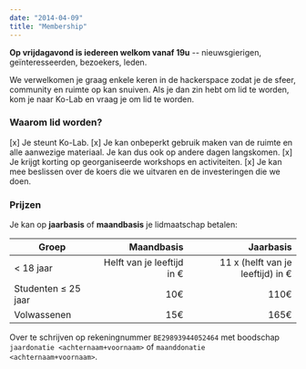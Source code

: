 ```yaml
---
date: "2014-04-09"
title: "Membership"
---
```


**Op vrijdagavond is iedereen welkom vanaf 19u** -- nieuwsgierigen, geïnteresseerden, bezoekers, leden.

We verwelkomen je graag enkele keren in de hackerspace zodat je de sfeer, community en ruimte op kan snuiven. 
Als je dan zin hebt om lid te worden, kom je naar Ko-Lab en vraag je om lid te worden.

### Waarom lid worden?

[x] Je steunt Ko-Lab. 
[x] Je kan onbeperkt gebruik maken van de ruimte en alle aanwezige materiaal. Je kan dus ook op andere dagen langskomen.
[x] Je krijgt korting op georganiseerde workshops en activiteiten.
[x] Je kan mee beslissen over de koers die we uitvaren en de investeringen die we doen.

### Prijzen
Je kan op **jaarbasis** of **maandbasis** je lidmaatschap betalen:

| Groep                   | Maandbasis      | Jaarbasis     |
| ----------------------- | --------------: | -------------:|
| < 18 jaar	| Helft van je leeftijd in € | 11 x (helft van je leeftijd) in € |
| Studenten &le; 25 jaar  |             10€ |          110€ |
| Volwassenen             |             15€ |          165€ |

Over te schrijven op rekeningnummer `BE29893944052464` 
met boodschap `jaardonatie <achternaam+voornaam>` 
of `maanddonatie <achternaam+voornaam>`.
